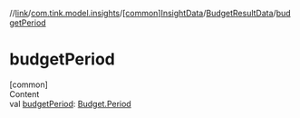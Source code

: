 //[link](../../../index.md)/[com.tink.model.insights](../../index.md)/[[common]InsightData](../index.md)/[BudgetResultData](index.md)/[budgetPeriod](budget-period.md)



# budgetPeriod  
[common]  
Content  
val [budgetPeriod](budget-period.md): [Budget.Period](../../../com.tink.model.budget/[common]-budget/-period/index.md)  



